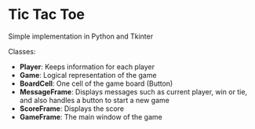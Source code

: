# Tic Tac Toe
Simple implementation in Python and Tkinter

Classes:
- **Player**: Keeps information for each player 
- **Game**: Logical representation of the game
- **BoardCell**: One cell of the game board (Button)
- **MessageFrame**: Displays messages such as
  current player, win or tie, and also handles a button 
  to start a new game
- **ScoreFrame**: Displays the score
- **GameFrame**: The main window of the game
